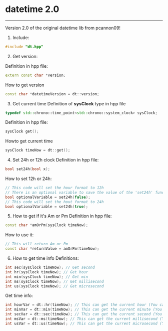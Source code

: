 # datetime 2.0
---
Version 2.0 of the original datetime lib from pcannon09!

1. Include:
```cpp
#include "dt.hpp"
```

2. Get version:

Definition in hpp file:
```cpp
extern const char *version;
```

How to get version
```cpp
const char *datetimeVersion = dt::version;
```

3. Get current time
Definition of **sysClock** type in hpp file
```cpp
typedef std::chrono::time_point<std::chrono::system_clock> sysClock;
```

Definition in hpp file:
```cpp
sysClock get();
```
Howto get current time
```cpp
sysClock timeNow = dt::get();
```

4. Set 24h or 12h clock
Definition in hpp file:
```cpp
bool set24h(bool x);
```

How to set 12h or 24h:
```cpp
// This code will set the hour format to 12h
// There is an optional variable to save the value of the 'set24h' function that was called
bool optionalVariable = set24h(false);
// This code will set the hout format to 24h
bool optionalVariable = set24h(true);
```

5. How to get if it's Am or Pm
Definition in hpp file:
```cpp
const char *amOrPm(sysClock timeNow);
```

How to use it:
```cpp
// This will return Am or Pm
const char *returnValue = amOrPm(timeNow);
```

6. How to get time info
Definitions:
```cpp
int sec(sysClock timeNow); // Get second
int hr(sysClock timeNow); // Get hour
int min(sysClock timeNow); // Get min
int ms(sysClock timeNow); // Get millisecond
int us(sysClock timeNow); // Get microsecond
```

Get time info:
```cpp
int hourVar = dt::hr(timeNow); // This can get the current hour (You can use 'dt::hour()' aswell)
int minVar = dt::min(timeNow); // This can get the current minute (You can use 'dt::minute()' aswell)
int secVar = dt::sec(timeNow); // This can get the current second (You can use 'dt::second()' aswell)
int msVar = dt::ms(timeNow); // This can get the current millisecond (You can use 'dt::millisecond' aswell) 
int usVar = dt::us(timeNow); // This can get the current microsecond (You can use 'dt::microsecond' aswell)
```
